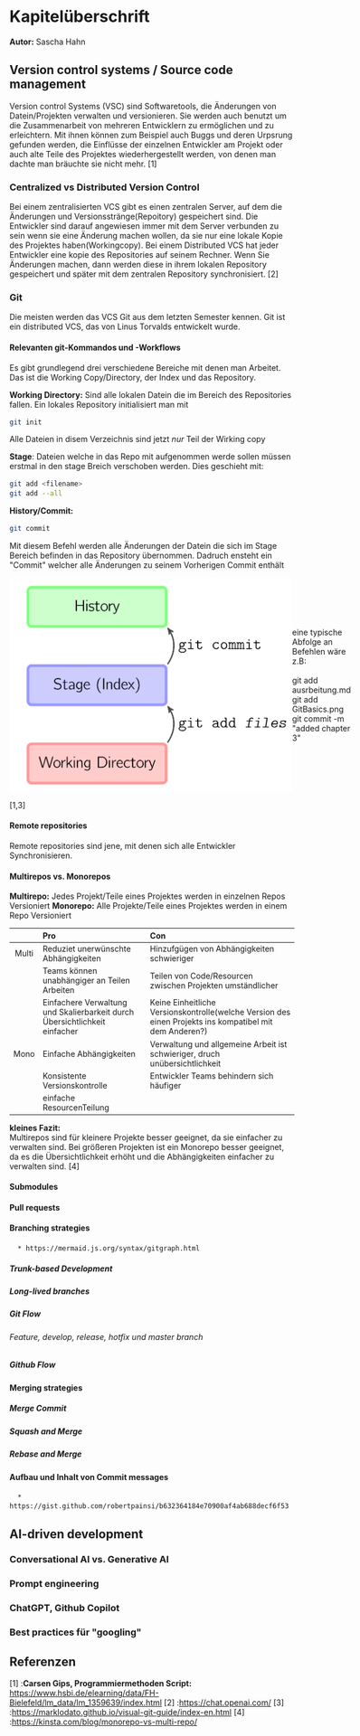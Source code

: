 # Kapitelüberschrift

**Autor:** Sascha Hahn

## Version control systems / Source code management
Version control Systems (VSC) sind Softwaretools, die Änderungen von Datein/Projekten verwalten und versionieren.
Sie werden auch benutzt um die Zusammenarbeit von mehreren Entwicklern zu ermöglichen und zu erleichtern.
Mit ihnen können zum Beispiel auch Buggs und deren Urpsrung gefunden werden, die Einflüsse der einzelnen Entwickler am Projekt
oder auch alte Teile des Projektes wiederhergestellt werden, von denen man dachte man bräuchte sie nicht mehr.
[1]

### Centralized vs Distributed Version Control
Bei einem zentralisierten VCS gibt es einen zentralen Server, auf dem die Änderungen und Versionsstränge(Repoitory) gespeichert sind. Die Entwickler sind darauf angewiesen immer mit dem Server verbunden zu sein wenn sie eine Änderung machen wollen, da sie nur eine lokale Kopie des Projektes haben(Workingcopy).
Bei einem Distributed VCS hat jeder Entwickler eine kopie des Repositories auf seinem Rechner. Wenn Sie Änderungen machen, dann werden diese in ihrem lokalen Repository gespeichert und später mit dem zentralen Repository synchronisiert.
[2]

### Git
Die meisten werden das VCS Git aus dem letzten Semester kennen. Git ist ein distributed VCS, das von Linus Torvalds entwickelt wurde.

#### Relevanten git-Kommandos und -Workflows
Es gibt grundlegend drei verschiedene Bereiche mit denen man Arbeitet. Das ist die Working Copy/Directory, der Index und das Repository.

**Working Directory:** Sind alle lokalen Datein die im Bereich des Repositories fallen. Ein lokales Repository initialisiert man mit
```bash
git init
```
Alle Dateien in disem Verzeichnis sind jetzt *nur* Teil der Wirking copy

**Stage**: Dateien welche in das Repo mit aufgenommen werde sollen müssen erstmal in den stage Breich verschoben werden.
Dies geschieht mit:
```bash
git add <filename>
git add --all
```
**History/Commit:**
```bash
git commit
```
Mit diesem Befehl werden alle Änderungen der Datein die sich im Stage Bereich befinden in das Repository übernommen. Dadruch ensteht ein "Commit" welcher alle Änderungen zu seinem Vorherigen Commit enthält
<div style="display: flex; align-items: center;">
  <img src="media/GitBasics1.png" alt="Mein Bild" style="width: 500px; height: auto;">
  <p>
  eine typische Abfolge an Befehlen wäre z.B:<br> <br>
    git add ausrbeitung.md <br>
    git add GitBasics.png <br>
    git commit -m "added chapter 3" <br>
</div>

[1,3]

#### Remote repositories
Remote repositories sind jene, mit denen sich alle Entwickler Synchronisieren.

#### Multirepos vs. Monorepos
**Multirepo:** Jedes Projekt/Teile eines Projektes werden in einzelnen Repos Versioniert
**Monorepo:** Alle Projekte/Teile eines Projektes werden in einem Repo Versioniert

|      |Pro          |Con         |
|:-:   |:----------|:-----------|
|Multi| Reduziet unerwünschte Abhängigkeiten|Hinzufgügen von Abhängigkeiten schwieriger|
||Teams können unabhängiger an Teilen Arbeiten|Teilen von Code/Resourcen zwischen Projekten umständlicher|
||Einfachere Verwaltung und Skalierbarkeit durch Übersichtlichkeit einfacher|Keine Einheitliche Versionskontrolle(welche Version des einen Projekts ins kompatibel mit dem Anderen?)|
|Mono|Einfache Abhängigkeiten|Verwaltung und allgemeine Arbeit ist schwieriger, druch unübersichtlichkeit|
||Konsistente Versionskontrolle|Entwickler Teams behindern sich häufiger|
||einfache ResourcenTeilung||

**kleines Fazit:**<br>
Multirepos sind für kleinere Projekte besser geeignet, da sie einfacher zu verwalten sind. Bei größeren Projekten ist ein Monorepo besser geeignet, da es die Übersichtlichkeit erhöht und die Abhängigkeiten einfacher zu verwalten sind.
[4]

#### Submodules
#### Pull requests
#### Branching strategies
      * https://mermaid.js.org/syntax/gitgraph.html
##### Trunk-based Development
##### Long-lived branches
##### Git Flow
###### Feature, develop, release, hotfix und master branch
##### Github Flow
#### Merging strategies
##### Merge Commit
##### Squash and Merge
##### Rebase and Merge
#### Aufbau und Inhalt von Commit messages
      * https://gist.github.com/robertpainsi/b632364184e70900af4ab688decf6f53
## AI-driven development
### Conversational AI vs. Generative AI
### Prompt engineering
### ChatGPT, Github Copilot
### Best practices für "googling"

## Referenzen

[1] :**Carsen Gips, Programmiermethoden Script:** https://www.hsbi.de/elearning/data/FH-Bielefeld/lm_data/lm_1359639/index.html
[2] :https://chat.openai.com/
[3] :https://marklodato.github.io/visual-git-guide/index-en.html
[4] :https://kinsta.com/blog/monorepo-vs-multi-repo/